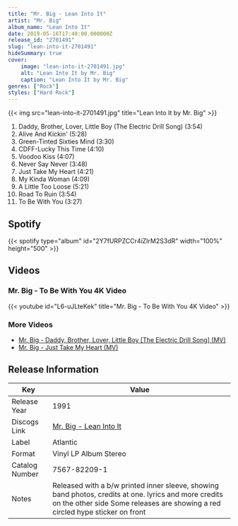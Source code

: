 ```yaml
---
title: "Mr. Big - Lean Into It"
artist: "Mr. Big"
album_name: "Lean Into It"
date: 2019-05-16T17:40:00.000000Z
release_id: "2701491"
slug: "lean-into-it-2701491"
hideSummary: true
cover:
    image: "lean-into-it-2701491.jpg"
    alt: "Lean Into It by Mr. Big"
    caption: "Lean Into It by Mr. Big"
genres: ["Rock"]
styles: ["Hard Rock"]
---
```


{{< img src="lean-into-it-2701491.jpg" title="Lean Into It by Mr. Big" >}}

<!-- section break -->

1. Daddy, Brother, Lover, Little Boy (The Electric Drill Song) (3:54)
2. Alive And Kickin' (5:28)
3. Green-Tinted Sixties Mind (3:30)
4. CDFF-Lucky This Time (4:10)
5. Voodoo Kiss (4:07)
6. Never Say Never (3:48)
7. Just Take My Heart (4:21)
8. My Kinda Woman (4:09)
9. A Little Too Loose (5:21)
10. Road To Ruin (3:54)
11. To Be With You (3:27)

<!-- section break -->


## Spotify
{{< spotify type="album" id="2Y7fURPZCCr4iZIrM2S3dR" width="100%" height="500" >}}



## Videos
### Mr. Big - To Be With You 4K Video
{{< youtube id="L6-uJLteKek" title="Mr. Big - To Be With You 4K Video" >}}<br>

### More Videos

- [Mr. Big - Daddy, Brother, Lover, Little Boy [The Electric Drill Song] (MV)](https://www.youtube.com/watch?v=46BCpSJKIjw)
- [Mr. Big - Just Take My Heart (MV)](https://www.youtube.com/watch?v=AyYoc5JGY7c)


## Release Information
|  Key           | Value                                                |
| ---------------| ---------------------------------------------------- |
| Release Year   | 1991                                   |
| Discogs Link   | [Mr. Big - Lean Into It](https://www.discogs.com/release/2701491-Mr-Big-Lean-Into-It) |
| Label          | Atlantic |
| Format         | Vinyl LP Album Stereo |
| Catalog Number | 7567-82209-1 |
| Notes | Released with a b/w printed inner sleeve, showing band photos, credits at one. lyrics and more credits on the other side  Some releases are showing a red circled hype sticker on front |
